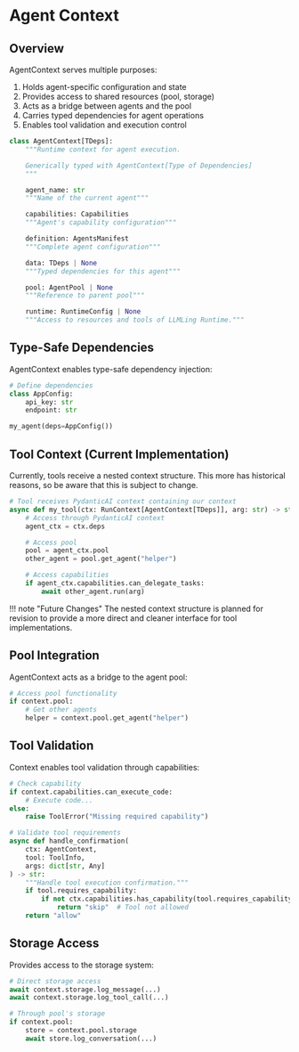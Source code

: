 # Agent Context

## Overview

AgentContext serves multiple purposes:

1. Holds agent-specific configuration and state
2. Provides access to shared resources (pool, storage)
3. Acts as a bridge between agents and the pool
4. Carries typed dependencies for agent operations
5. Enables tool validation and execution control

```python
class AgentContext[TDeps]:
    """Runtime context for agent execution.

    Generically typed with AgentContext[Type of Dependencies]
    """

    agent_name: str
    """Name of the current agent"""

    capabilities: Capabilities
    """Agent's capability configuration"""

    definition: AgentsManifest
    """Complete agent configuration"""

    data: TDeps | None
    """Typed dependencies for this agent"""

    pool: AgentPool | None
    """Reference to parent pool"""

    runtime: RuntimeConfig | None
    """Access to resources and tools of LLMLing Runtime."""
```

## Type-Safe Dependencies

AgentContext enables type-safe dependency injection:

```python
# Define dependencies
class AppConfig:
    api_key: str
    endpoint: str

my_agent(deps=AppConfig())
```


## Tool Context (Current Implementation)

Currently, tools receive a nested context structure. This more has historical reasons,
so be aware that this is subject to change.


```python
# Tool receives PydanticAI context containing our context
async def my_tool(ctx: RunContext[AgentContext[TDeps]], arg: str) -> str:
    # Access through PydanticAI context
    agent_ctx = ctx.deps

    # Access pool
    pool = agent_ctx.pool
    other_agent = pool.get_agent("helper")

    # Access capabilities
    if agent_ctx.capabilities.can_delegate_tasks:
        await other_agent.run(arg)
```

!!! note "Future Changes"
    The nested context structure is planned for revision to provide a more
    direct and cleaner interface for tool implementations.

## Pool Integration

AgentContext acts as a bridge to the agent pool:

```python
# Access pool functionality
if context.pool:
    # Get other agents
    helper = context.pool.get_agent("helper")
```

## Tool Validation

Context enables tool validation through capabilities:

```python
# Check capability
if context.capabilities.can_execute_code:
    # Execute code...
else:
    raise ToolError("Missing required capability")

# Validate tool requirements
async def handle_confirmation(
    ctx: AgentContext,
    tool: ToolInfo,
    args: dict[str, Any]
) -> str:
    """Handle tool execution confirmation."""
    if tool.requires_capability:
        if not ctx.capabilities.has_capability(tool.requires_capability):
            return "skip"  # Tool not allowed
    return "allow"
```

## Storage Access

Provides access to the storage system:

```python
# Direct storage access
await context.storage.log_message(...)
await context.storage.log_tool_call(...)

# Through pool's storage
if context.pool:
    store = context.pool.storage
    await store.log_conversation(...)
```
